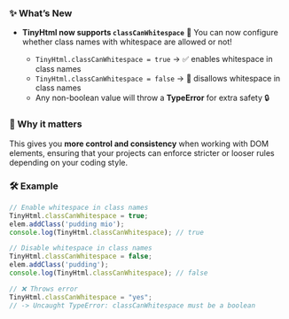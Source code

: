 ### ✨ What’s New

* **TinyHtml now supports `classCanWhitespace`** 🎉
  You can now configure whether class names with whitespace are allowed or not!

  * `TinyHtml.classCanWhitespace = true` → ✅ enables whitespace in class names
  * `TinyHtml.classCanWhitespace = false` → 🚫 disallows whitespace in class names
  * Any non-boolean value will throw a **TypeError** for extra safety 🔒

### 🚀 Why it matters

This gives you **more control and consistency** when working with DOM elements, ensuring that your projects can enforce stricter or looser rules depending on your coding style.

### 🛠 Example

```js
// Enable whitespace in class names
TinyHtml.classCanWhitespace = true;
elem.addClass('pudding mio');
console.log(TinyHtml.classCanWhitespace); // true

// Disable whitespace in class names
TinyHtml.classCanWhitespace = false;
elem.addClass('pudding');
console.log(TinyHtml.classCanWhitespace); // false

// ❌ Throws error
TinyHtml.classCanWhitespace = "yes"; 
// -> Uncaught TypeError: classCanWhitespace must be a boolean
```
